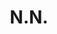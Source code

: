 ---
# Display name
title: N.N.

# Full Name (for SEO)
first_name: N.
last_name: N.

# Role/position
role: PhD Student

# Organizations/Affiliations
organizations:
  - name: Constructor University
    url: ''

# Highlight the author in author lists? (true/false)
highlight_name: true

# Organizational groups that you belong to (for People widget)
#   Set this to `[]` or comment out if you are not using People widget.
user_groups:
  - Group Members
---